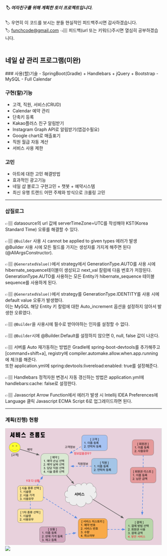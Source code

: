 ##### 🏷 여자친구를 위해 계획한 토이 프로젝트입니다. <br>
🏷 우연히 이 코드를 보시는 분들 현실적인 피드백주시면 감사하겠습니다. <br>
🏷 funchcode@gmail.com 👈🏽 피드백(url 또는 키워드)주시면 열심히 공부하겠습니다. <br>
<br>
<h2>네일 샵 관리 프로그램(미완)</h2>
### 사용(할)기술
- SpringBoot(Gradle) + Handlebars + jQuery + Bootstrap
- MySQL
- Full Calendar

### 구현(할)기능
- 고객, 직원, 서비스(CRUD)
- Calendar 예약 관리
- 단축키 등록
- Kakao플러스 친구 알림받기
- Instagram Graph API로 알림받기(앱검수필요)
- Google chart로 매출표기
- 직원 월급 자동 계산
- 서비스 사용 제한

### 고민
- 아트에 대한 고민 해결방법
- 효과적인 광고기능
- 네일 샵 블로그 구현고민 + 챗봇 + 예약시스템
- 최신 유행 트랜드 어떤 주제와 방식으로 크롤링 고민

---
### 삽질로그 <br>

👉🏽 datasource의 url 값에 serverTimeZone=UTC를 작성해야 KST(Korea Standard Time) 오류를 해결할 수 있다. <br>
<br>
👉🏽 ```@Builder``` 사용 시 cannot be applied to given types 에러가 발생<br>
@Builder 사용 시에 모든 필드를 가지는 생성자를 가지게 해주면 된다(@AllArgsConstructor).<br>
<br>
👉🏽 ```@GeneratedValue()```에서 strategy에서 GenerationType.AUTO를 사용 시에 hibernate_sequence테이블이 생성되고 next_val 칼럼에 다음 번호가 저장된다.<br>
GenerationType.AUTO를 사용하는 모든 Entity가 hibernate_sequence 테이블 sequence를 사용하게 된다.<br>
<br>
👉🏽 ```@GeneratedValue()```에서 strategy를 GenerationType.IDENTITY를 사용 시에 default value 오류가 발생했다.<br>
이는 MySQL 해당 Entity 키 칼럼에 대한 Auto_increment 옵션을 설정하지 않아서 발생한 오류였다.<br>
<br>
👉🏽 ```@Builder```을 사용시에 필수로 받아야하는 인자를 설정할 수 없다. <br>
<br>
👉🏽 ```@Builder```시에 @Builder.Default를 설정하지 않으면 0, null, false 값이 나온다.<br>
<br>
👉🏽 서버를 Auto 재가동하는 방법은 Gradle에 spring-boot-devtools를 추가해주고 [command+shift+a], registry에 compiler.automake.allow.when.app.running에 체크를 해준다.<br>
또한 application.yml에 spring:devtools:livereload:enabled: true를 설정해준다.<br>
<br>
👉🏽 Handlebars 정적자원 변경시 자동 갱신하는 방법은 application.yml에 handlebars:cache: false로 설정한다.<br>
<br>
👉🏽 Javascript Arrow Function에서 에러가 발생 시 Intellij IDEA Preferences에 Language 클릭 Javascript ECMA Script 6로 업그레이드하면 된다.<br>

---
### 계획(진행) 현황

![Service Flow](./src/main/resources/static/images/serviceflow.png)
<img src='./src/main/resources/static/images/erdcloud' />